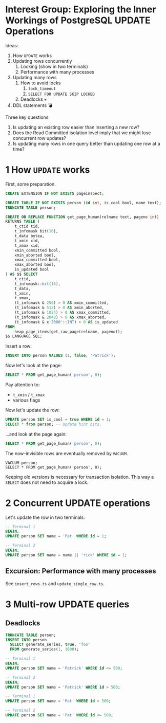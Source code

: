 # Interest Group: Exploring the Inner Workings of PostgreSQL UPDATE Operations

Ideas:
1. How `UPDATE` works
2. Updating rows concurrently
    1. Locking (show in two terminals)
    2. Performance with many processes
3. Updating many rows
    1. How to avoid locks
        1. `lock_timeout`
        2. `SELECT FOR UPDATE SKIP LOCKED`
    2. Deadlocks 💀
4. DDL statements 💣

Three key questions:

1. Is updating an existing row easier than inserting a new row?
2. Does the Read Committed isolation level imply that we might lose concurrent row updates?
3. Is updating many rows in one query better than updating one row at a time?

# 1 How `UPDATE` works

First, some preparation.

```sql
CREATE EXTENSION IF NOT EXISTS pageinspect;

CREATE TABLE IF NOT EXISTS person (id int, is_cool bool, name text);
TRUNCATE TABLE person;

CREATE OR REPLACE FUNCTION get_page_human(relname text, pageno int) 
RETURNS TABLE (
    t_ctid tid, 
    t_infomask bit(16), 
    t_data bytea,
    t_xmin xid,
    t_xmax xid,
    xmin_committed bool,
    xmin_aborted bool,
    xmax_committed bool,
    xmax_aborted bool,
    is_updated bool
) AS $$ SELECT 
    t_ctid, 
    t_infomask::bit(16), 
    t_data, 
    t_xmin, 
    t_xmax, 
    (t_infomask & 256) > 0 AS xmin_committed, 
    (t_infomask & 512) > 0 AS xmin_aborted, 
    (t_infomask & 1024) > 0 AS xmax_committed, 
    (t_infomask & 2048) > 0 AS xmax_aborted, 
    (t_infomask & x'2000'::INT) > 0 AS is_updated  
FROM 
    heap_page_items(get_raw_page(relname, pageno));
$$ LANGUAGE SQL;
```

Insert a row:

```sql
INSERT INTO person VALUES (1, false, 'Patrick');
```

Now let's look at the page:

```sql
SELECT * FROM get_page_human('person', 0);
```

Pay attention to:
* `t_xmin` / `t_xmax`
* various flags

Now let's update the row:

```sql
UPDATE person SET is_cool = true WHERE id = 1;
SELECT * from person; -- Update hint bits.
```

...and look at the page again:

```sql
SELECT * FROM get_page_human('person', 0);
```

The now-invisible rows are eventually removed by `VACUUM`. 

```
VACUUM person;
SELECT * FROM get_page_human('person', 0);
```

Keeping old versions is necessary for transaction isolation.
This way a `SELECT` does not need to acquire a lock.

# 2 Concurrent UPDATE operations

Let's update the row in two terminals:

```sql
-- Terminal 1
BEGIN;
UPDATE person SET name = 'Pat' WHERE id = 1;

-- Terminal 2
BEGIN;
UPDATE person SET name = name || 'rick' WHERE id = 1;
```

## Excursion: Performance with many processes

See `insert_rows.ts` and `update_single_row.ts`.

# 3 Multi-row UPDATE queries

## Deadlocks

```sql
TRUNCATE TABLE person;
INSERT INTO person
  SELECT generate_series, true, 'foo'
  FROM generate_series(1, 1000);
```

```sql
-- Terminal 1
BEGIN;
UPDATE person SET name = 'Patrick' WHERE id <= 500;

-- Terminal 2
BEGIN;
UPDATE person SET name = 'Patrick' WHERE id > 500;

-- Terminal 1
UPDATE person SET name = 'Pat' WHERE id > 500;

-- Terminal 2
UPDATE person SET name = 'Pat' WHERE id <= 500;
```
